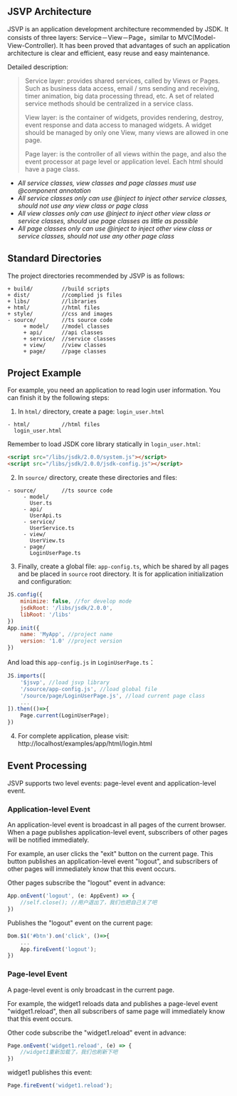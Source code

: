 ## JSVP Architecture
JSVP is an application development architecture recommended by JSDK. 
It consists of three layers: Service－View－Page，similar to MVC(Model-View-Controller).
It has been proved that advantages of such an application architecture is clear and efficient, easy reuse and easy maintenance.

Detailed description:
> Service layer: provides shared services, called by Views or Pages. Such as business data access, email / sms sending and receiving, timer animation, big data processing thread, etc. A set of related service methods should be centralized in a service class.
>
> View layer: is the container of widgets, provides rendering, destroy, event response and data access to managed widgets. A widget should be managed by only one View, many views are allowed in one page.
>
> Page layer: is the controller of all views within the page, and also the event processor at page level or application level. Each html should have a page class.

* *All service classes, view classes and page classes must use @component annotation*
* *All service classes only can use @inject to inject other service classes, should not use any view class or page class*
* *All view classes only can use @inject to inject other view class or service classes, should use page classes as little as possible*
* *All page classes only can use @inject to inject other view class or service classes, should not use any other page class*


## Standard Directories
The project directories recommended by JSVP is as follows:
```
+ build/         //build scripts
+ dist/          //complied js files
+ libs/          //libraries
+ html/          //html files
+ style/         //css and images
- source/        //ts source code
     + model/    //model classes
     + api/      //api classes
     + service/  //service classes
     + view/     //view classes
     + page/     //page classes
```

## Project Example
For example, you need an application to read login user information. You can finish it by the following steps:

1. In <code>html/</code> directory, create a page: <code>login_user.html</code>

```
- html/          //html files
  login_user.html
```

Remember to load JSDK core library statically in <code>login_user.html</code>:

```html
<script src="/libs/jsdk/2.0.0/system.js"></script>
<script src="/libs/jsdk/2.0.0/jsdk-config.js"></script>
```

2. In <code>source/</code> directory, create these directories and files:

```
- source/        //ts source code
     - model/    
       User.ts
     - api/      
       UserApi.ts
     - service/  
       UserService.ts
     - view/     
       UserView.ts
     - page/ 
       LoginUserPage.ts
```

3. Finally, create a global file: <code>app-config.ts</code>, which be shared by all pages and be placed in <code>source</code> root directory. It is for application initialization and configuration:

```javascript
JS.config({
    minimize: false, //for develop mode
    jsdkRoot: '/libs/jsdk/2.0.0',
    libRoot: '/libs'
})
App.init({
    name: 'MyApp', //project name
    version: '1.0' //project version
})
```

And load this <code>app-config.js</code> in <code>LoginUserPage.ts</code>：

```javascript
JS.imports([
    '$jsvp', //load jsvp library
    '/source/app-config.js', //load global file
    '/source/page/LoginUserPage.js', //load current page class
    ...
]).then(()=>{
    Page.current(LoginUserPage);
})
```

4. For complete application, please visit:
http://localhost/examples/app/html/login.html

## Event Processing
JSVP supports two level events: page-level event and application-level event.

### Application-level Event
An application-level event is broadcast in all pages of the current browser.
When a page publishes application-level event, subscribers of other pages will be notified immediately.

For example, an user clicks the "exit" button on the current page. This button publishes an application-level event "logout", and subscribers of other pages will immediately know that this event occurs.

Other pages subscribe the "logout" event in advance:
```javascript
App.onEvent('logout', (e: AppEvent) => {
    //self.close(); //用户退出了，我们也把自己关了吧
})
```
Publishes the "logout" event on the current page:
```javascript
Dom.$1('#btn').on('click', ()=>{
    ...
    App.fireEvent('logout');
})
```

### Page-level Event
A page-level event is only broadcast in the current page.

For example, the widget1 reloads data and publishes a page-level event "widget1.reload", then all subscribers of same page will immediately know that this event occurs.

Other code subscribe the "widget1.reload" event in advance:
```javascript
Page.onEvent('widget1.reload', (e) => {
    //widget1重新加载了，我们也刷新下吧
})
```
widget1 publishes this event:
```javascript
Page.fireEvent('widget1.reload');
```
